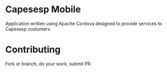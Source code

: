 # Capesesp Mobile

Application written using Apache Cordova designed to provide services to Capesesp costumers.

# Contributing

Fork or branch, do your work, submit PR.
